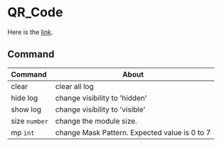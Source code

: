 # QR_Code

Here is the [link](https://ktechi.github.io/QR_Code/).

<!-- ## Sample
<img src="image/1.png" style="width:20rem;"/> <img src="image/2.png" style="width:20rem;"/> -->

## Command
| Command | About |
|:--------|-------|
| clear | clear all log |
| hide log | change visibility to 'hidden' |
| show log | change visibility to 'visible' |
| size  `number` | change the module size. |
| mp `int` | change Mask Pattern. Expected value is 0 to 7 |
